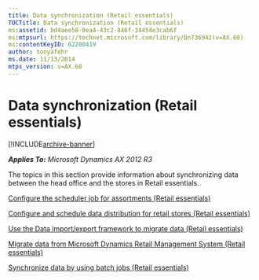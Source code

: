 ```yaml
---
title: Data synchronization (Retail essentials)
TOCTitle: Data synchronization (Retail essentials)
ms:assetid: bd4aee58-0ea4-43c2-846f-34454e3cab6f
ms:mtpsurl: https://technet.microsoft.com/library/Dn736942(v=AX.60)
ms:contentKeyID: 62200419
author: tonyafehr
ms.date: 11/13/2014
mtps_version: v=AX.60
---
```


# Data synchronization (Retail essentials) 


[!INCLUDE[archive-banner](includes/archive-banner.md)]


_**Applies To:** Microsoft Dynamics AX 2012 R3_

The topics in this section provide information about synchronizing data between the head office and the stores in Retail essentials.

[Configure the scheduler job for assortments (Retail essentials)](configure-the-scheduler-job-for-assortments-retail-essentials.md)

[Configure and schedule data distribution for retail stores (Retail essentials)](configure-and-schedule-data-distribution-for-retail-stores-retail-essentials.md)

[Use the Data import/export framework to migrate data (Retail essentials)](use-the-data-import-export-framework-to-migrate-data-retail-essentials.md)

[Migrate data from Microsoft Dynamics Retail Management System (Retail essentials)](migrate-data-from-microsoft-dynamics-retail-management-system-retail-essentials.md)

[Synchronize data by using batch jobs (Retail essentials)](synchronize-data-by-using-batch-jobs-retail-essentials.md)

  


